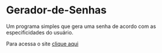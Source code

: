 # Gerador-de-Senhas
Um programa simples que gera uma senha de acordo com as especificidades do usuário.

Para acessa o site <a href="https://gerador-de-senhas-lime.vercel.app">clique aqui</a>
